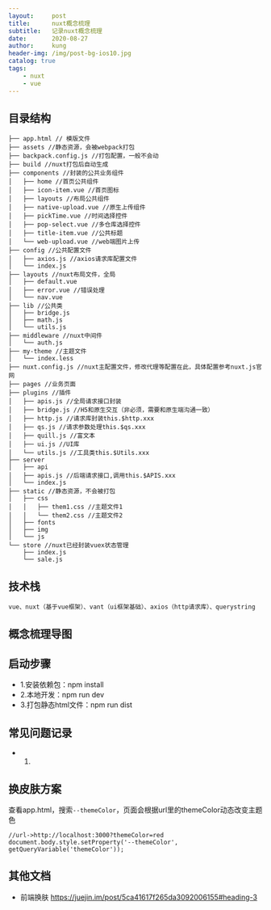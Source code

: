 ```yaml
---
layout:     post
title:      nuxt概念梳理
subtitle:   记录nuxt概念梳理
date:       2020-08-27
author:     kung
header-img: /img/post-bg-ios10.jpg
catalog: true
tags:
    - nuxt
    - vue
---
```


## 目录结构

```
├── app.html // 模版文件
├── assets //静态资源，会被webpack打包
├── backpack.config.js //打包配置，一般不会动
├── build //nuxt打包后自动生成
├── components //封装的公共业务组件
│   ├── home //首页公共组件
│   ├── icon-item.vue //首页图标
│   ├── layouts //布局公共组件
│   ├── native-upload.vue //原生上传组件
│   ├── pickTime.vue //时间选择控件
│   ├── pop-select.vue //多仓库选择控件
│   ├── title-item.vue //公共标题
│   └── web-upload.vue //web端图片上传
├── config //公共配置文件
│   ├── axios.js //axios请求库配置文件
│   └── index.js
├── layouts //nuxt布局文件，全局
│   ├── default.vue 
│   ├── error.vue //错误处理
│   └── nav.vue
├── lib //公共类
│   ├── bridge.js
│   ├── math.js
│   └── utils.js
├── middleware //nuxt中间件
│   └── auth.js
├── my-theme //主题文件
│   └── index.less
├── nuxt.config.js //nuxt主配置文件，修改代理等配置在此，具体配置参考nuxt.js官网
├── pages //业务页面
├── plugins //插件
│   ├── apis.js //全局请求接口封装
│   ├── bridge.js //H5和原生交互（非必须，需要和原生端沟通一致）
│   ├── http.js //请求库封装this.$http.xxx
│   ├── qs.js //请求参数处理this.$qs.xxx
│   ├── quill.js //富文本
│   ├── ui.js //UI库
│   └── utils.js //工具类this.$Utils.xxx
├── server
│   ├── api
│   ├── apis.js //后端请求接口,调用this.$APIS.xxx
│   └── index.js
├── static //静态资源，不会被打包
│   ├── css
│   │   ├── them1.css //主题文件1
│   │   └── them2.css //主题文件2
│   ├── fonts
│   ├── img
│   └── js
└── store //nuxt已经封装vuex状态管理
    ├── index.js
    └── sale.js
```

## 技术栈
```
vue、nuxt（基于vue框架）、vant（ui框架基础）、axios（http请求库）、querystring
```

## 概念梳理导图


    
## 启动步骤

- 1.安装依赖包：npm install
- 2.本地开发：npm run dev
- 3.打包静态html文件：npm run dist  

## 常见问题记录

- 1.

## 换皮肤方案

查看app.html，搜索`--themeColor`，页面会根据url里的themeColor动态改变主题色

```
//url->http://localhost:3000?themeColor=red
document.body.style.setProperty('--themeColor', getQueryVariable('themeColor'));
```

## 其他文档
- 前端换肤 https://juejin.im/post/5ca41617f265da3092006155#heading-3





